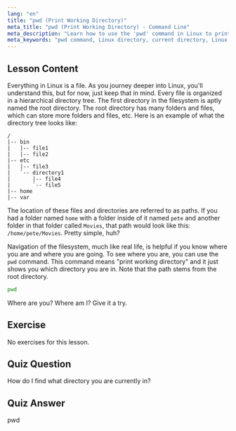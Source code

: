 ```yaml
---
lang: "en"
title: "pwd (Print Working Directory)"
meta_title: "pwd (Print Working Directory) - Command Line"
meta_description: "Learn how to use the 'pwd' command in Linux to print your current working directory. Understand Linux filesystem paths and navigation for beginners."
meta_keywords: "pwd command, Linux directory, current directory, Linux path, Linux tutorial, beginner Linux, Linux guide"
---
```


## Lesson Content

Everything in Linux is a file. As you journey deeper into Linux, you'll understand this, but for now, just keep that in mind. Every file is organized in a hierarchical directory tree. The first directory in the filesystem is aptly named the root directory. The root directory has many folders and files, which can store more folders and files, etc. Here is an example of what the directory tree looks like:

```plaintext
/
|-- bin
|   |-- file1
|   |-- file2
|-- etc
|   |-- file3
|   `-- directory1
|       |-- file4
|       `-- file5
|-- home
|-- var
```

The location of these files and directories are referred to as paths. If you had a folder named `home` with a folder inside of it named `pete` and another folder in that folder called `Movies`, that path would look like this: `/home/pete/Movies`. Pretty simple, huh?

Navigation of the filesystem, much like real life, is helpful if you know where you are and where you are going. To see where you are, you can use the `pwd` command. This command means "print working directory" and it just shows you which directory you are in. Note that the path stems from the root directory.

```bash
pwd
```

Where are you? Where am I? Give it a try.

## Exercise

No exercises for this lesson.

## Quiz Question

How do I find what directory you are currently in?

## Quiz Answer

pwd
